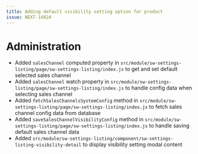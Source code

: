 ```yaml
---
title: Adding default visibility setting option for product
issue: NEXT-14824
---
```

# Administration
*  Added `salesChannel` computed property in `src/module/sw-settings-listing/page/sw-settings-listing/index.js` to get and set default selected sales channel
*  Added `salesChannel` watch property in `src/module/sw-settings-listing/page/sw-settings-listing/index.js` to handle config data when selecting sales channel
*  Added `fetchSalesChannelsSystemConfig` method in `src/module/sw-settings-listing/page/sw-settings-listing/index.js` to fetch sales channel config data from database
*  Added `saveSalesChannelVisibilityConfig` method in `src/module/sw-settings-listing/page/sw-settings-listing/index.js` to handle saving default sales channel data
*  Added `src/module/sw-settings-listing/component/sw-settings-listing-visibility-detail` to display visibility setting modal content

